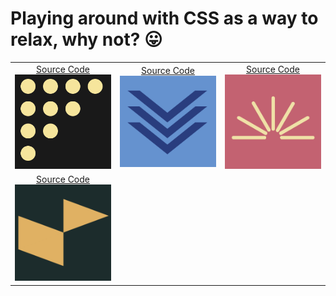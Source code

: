 # Playing around with CSS as a way to relax, why not? 😛


| | | |
|:-------------------------:|:-------------------------:| :-------------------------:|
|[Source Code](https://codepen.io/annb161/pen/WNJpwEp)<img width="1604" alt="Curtain" src="https://github.com/thaian161/CSS-battle/blob/main/docs/Battle%2019%20-%20Spacing.png?raw=true">  |[Source Code](https://codepen.io/annb161/pen/jOxBwwv)<img width="1604" alt="Chevoron" src="https://github.com/thaian161/CSS-battle/raw/main/docs/Chevoron.png">|[Source Code](https://codepen.io/annb161/pen/JjvWORj)<img width="1604" alt="Sunrays" src="https://github.com/thaian161/CSS-battle/blob/main/docs/Sunrays.png?raw=true"> |
|[Source Code](https://codepen.io/thaian161/pen/wvjJprZ)<img width="1604" alt="Negative Box" src="https://github.com/thaian161/CSS-battle/blob/main/docs/NegativeBox.png?raw=true">


